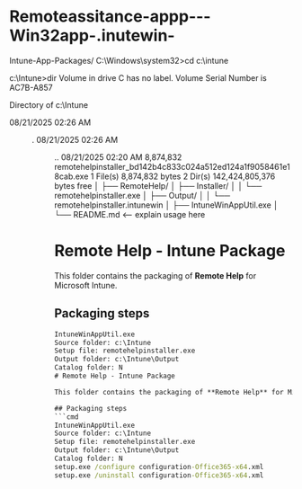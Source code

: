 # Remoteassitance-appp---Win32app-.inutewin-
Intune-App-Packages/
C:\Windows\system32>cd  c:\intune

c:\Intune>dir
 Volume in drive C has no label.
 Volume Serial Number is AC7B-A857

 Directory of c:\Intune

08/21/2025  02:26 AM    <DIR>          .
08/21/2025  02:26 AM    <DIR>          ..
08/21/2025  02:20 AM         8,874,832 remotehelpinstaller_bd142b4c833c024a512ed124a1f9058461e18cab.exe
               1 File(s)      8,874,832 bytes
               2 Dir(s)  142,424,805,376 bytes free
│
├── RemoteHelp/
│   ├── Installer/ 
│   │   └── remotehelpinstaller.exe
│   ├── Output/
│   │   └── remotehelpinstaller.intunewin
│   ├── IntuneWinAppUtil.exe
│   └── README.md   <-- explain usage here
# Remote Help - Intune Package

This folder contains the packaging of **Remote Help** for Microsoft Intune.

## Packaging steps
```cmd
IntuneWinAppUtil.exe
Source folder: c:\Intune
Setup file: remotehelpinstaller.exe
Output folder: c:\Intune\Output
Catalog folder: N
# Remote Help - Intune Package

This folder contains the packaging of **Remote Help** for Microsoft Intune.

## Packaging steps
```cmd
IntuneWinAppUtil.exe
Source folder: c:\Intune
Setup file: remotehelpinstaller.exe
Output folder: c:\Intune\Output
Catalog folder: N
setup.exe /configure configuration-Office365-x64.xml
setup.exe /uninstall configuration-Office365-x64.xml


